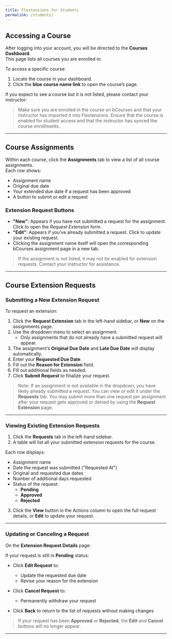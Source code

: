 ```yaml
---
title: Flextensions for Students
permalink: /students/
---
```


## Accessing a Course

After logging into your account, you will be directed to the **Courses Dashboard**.  
This page lists all courses you are enrolled in:

To access a specific course:
1. Locate the course in your dashboard.
2. Click the **blue course name link** to open the course’s page.

If you expect to see a course but it is not listed, please contact your instructor:
> Make sure you are enrolled in the course on bCourses and that your instructor has imported it into Flextensions. 
> Ensure that the course is enabled for student access and that the instructor has synced the course enrollments.

---

## Course Assignments

Within each course, click the **Assignments** tab to view a list of all course assignments.  
Each row shows:

- Assignment name
- Original due date
- Your extended due date if a request has been approved
- A button to submit or edit a request

### Extension Request Buttons

- **"New"**: Appears if you have not submitted a request for the assignment. Click to open the *Request Extension* form.
- **"Edit"**: Appears if you’ve already submitted a request. Click to update your existing request.
- Clicking the assignment name itself will open the corresponding bCourses assignment page in a new tab.

> If the assignment is not listed, it may not be enabled for extension requests. Contact your instructor for assistance.

---

## Course Extension Requests

### Submitting a New Extension Request

To request an extension:

1. Click the **Request Extension** tab in the left-hand sidebar, or **New** on the assignments page.
2. Use the dropdown menu to select an assignment.
   - Only assignments that do not already have a submitted request will appear.
3. The assignment’s **Original Due Date** and **Late Due Date** will display automatically.
4. Enter your **Requested Due Date**.
5. Fill out the **Reason for Extension** field.
6. Fill out additional fields as needed.
7. Click **Submit Request** to finalize your request.

> Note: If an assignment is not available in the dropdown, you have likely already submitted a request. You can view or edit it under the **Requests** tab.
> You may submit more than one request per assignment after your request gets approved or denied by using the **Request Extension** page.

---

### Viewing Existing Extension Requests

1. Click the **Requests** tab in the left-hand sidebar.
2. A table will list all your submitted extension requests for the course.

Each row displays:

- Assignment name
- Date the request was submitted ("Requested At")
- Original and requested due dates
- Number of additional days requested
- Status of the request:
  - **Pending**
  - **Approved**
  - **Rejected**

3. Click the **View** button in the Actions column to open the full request details, or **Edit** to update your request.

---

### Updating or Canceling a Request

On the **Extension Request Details** page:

If your request is still in **Pending** status:

- Click **Edit Request** to:
  - Update the requested due date
  - Revise your reason for the extension

- Click **Cancel Request** to:
  - Permanently withdraw your request

- Click **Back** to return to the list of requests without making changes

> If your request has been **Approved** or **Rejected**, the **Edit** and **Cancel** buttons will no longer appear.

---



